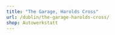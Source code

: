```yaml
---
title: "The Garage, Harolds Cross"
url: /dublin/the-garage-harolds-cross/
shop: Autowerkstatt
---
```

